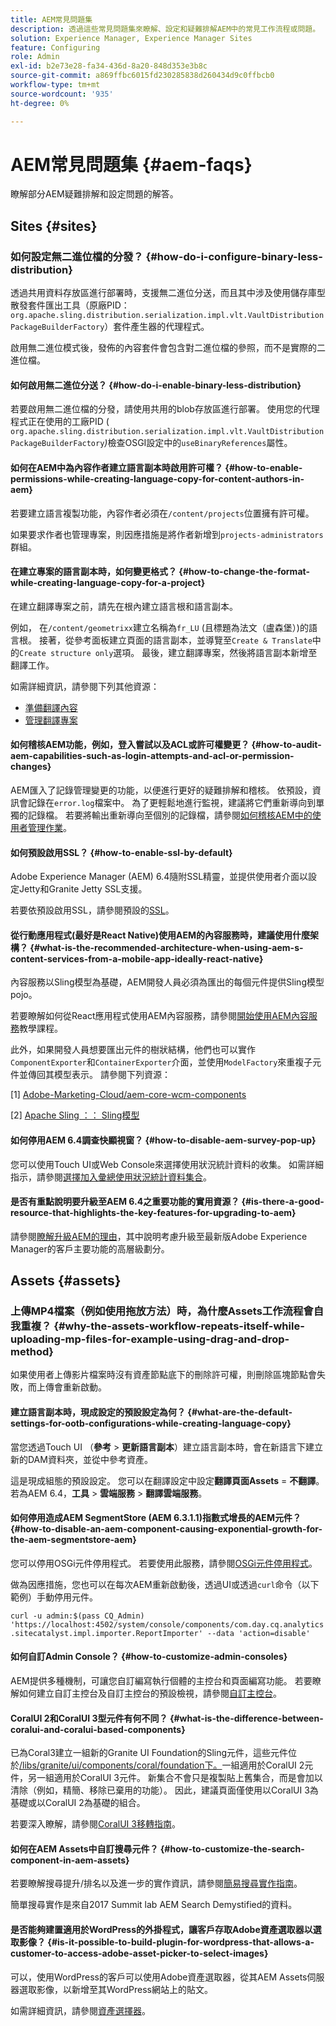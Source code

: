 ```yaml
---
title: AEM常見問題集
description: 透過這些常見問題集來瞭解、設定和疑難排解AEM中的常見工作流程或問題。
solution: Experience Manager, Experience Manager Sites
feature: Configuring
role: Admin
exl-id: b2e73e28-fa34-436d-8a20-848d353e3b8c
source-git-commit: a869ffbc6015fd230285838d260434d9c0ffbcb0
workflow-type: tm+mt
source-wordcount: '935'
ht-degree: 0%

---
```


# AEM常見問題集 {#aem-faqs}

瞭解部分AEM疑難排解和設定問題的解答。

## Sites {#sites}

### 如何設定無二進位檔的分發？ {#how-do-i-configure-binary-less-distribution}

透過共用資料存放區進行部署時，支援無二進位分送，而且其中涉及使用儲存庫型散發套件匯出工具（原廠PID： `org.apache.sling.distribution.serialization.impl.vlt.VaultDistributionPackageBuilderFactory`）套件產生器的代理程式。

啟用無二進位模式後，發佈的內容套件會包含對二進位檔的參照，而不是實際的二進位檔。

#### 如何啟用無二進位分送？ {#how-do-i-enable-binary-less-distribution}

若要啟用無二進位檔的分發，請使用共用的blob存放區進行部署。
使用您的代理程式正在使用的工廠PID ( `org.apache.sling.distribution.serialization.impl.vlt.VaultDistributionPackageBuilderFactory`*)*&#x200B;檢查OSGI設定中的`useBinaryReferences`屬性。

#### 如何在AEM中為內容作者建立語言副本時啟用許可權？ {#how-to-enable-permissions-while-creating-language-copy-for-content-authors-in-aem}

若要建立語言複製功能，內容作者必須在`/content/projects`位置擁有許可權。

如果要求作者也管理專案，則因應措施是將作者新增到`projects-administrators`群組。

#### 在建立專案的語言副本時，如何變更格式？ {#how-to-change-the-format-while-creating-language-copy-for-a-project}

在建立翻譯專案之前，請先在根內建立語言根和語言副本。

例如，
在`/content/geometrixx`建立名稱為`fr_LU` (且標題為法文（盧森堡）)的語言根。 接著，從參考面板建立頁面的語言副本，並導覽至`Create & Translate`中的`Create structure only`選項。 最後，建立翻譯專案，然後將語言副本新增至翻譯工作。

如需詳細資訊，請參閱下列其他資源：

* [準備翻譯內容](/help/sites-administering/tc-prep.md)
* [管理翻譯專案](/help/sites-administering/tc-manage.md)

#### 如何稽核AEM功能，例如，登入嘗試以及ACL或許可權變更？ {#how-to-audit-aem-capabilities-such-as-login-attempts-and-acl-or-permission-changes}

AEM匯入了記錄管理變更的功能，以便進行更好的疑難排解和稽核。 依預設，資訊會記錄在`error.log`檔案中。 為了更輕鬆地進行監視，建議將它們重新導向到單獨的記錄檔。
若要將輸出重新導向至個別的記錄檔，請參閱[如何稽核AEM中的使用者管理作業](/help/sites-administering/audit-user-management-operations.md)。

#### 如何預設啟用SSL？ {#how-to-enable-ssl-by-default}

Adobe Experience Manager (AEM) 6.4隨附SSL精靈，並提供使用者介面以設定Jetty和Granite Jetty SSL支援。

若要依預設啟用SSL，請參閱預設的[SSL](/help/sites-administering/ssl-by-default.md)。

#### 從行動應用程式(最好是React Native)使用AEM的內容服務時，建議使用什麼架構？ {#what-is-the-recommended-architecture-when-using-aem-s-content-services-from-a-mobile-app-ideally-react-native}

內容服務以Sling模型為基礎，AEM開發人員必須為匯出的每個元件提供Sling模型pojo。

若要瞭解如何從React應用程式使用AEM內容服務，請參閱[開始使用AEM內容服務](https://helpx.adobe.com/experience-manager/kt/sites/using/content-services-tutorial-use.html)教學課程。

此外，如果開發人員想要匯出元件的樹狀結構，他們也可以實作`ComponentExporter`和`ContainerExporter`介面，並使用`ModelFactory`來重複子元件並傳回其模型表示。 請參閱下列資源：

[1] [Adobe-Marketing-Cloud/aem-core-wcm-components](https://github.com/Adobe-Marketing-Cloud/aem-core-wcm-components/blob/master/bundles/core/src/main/java/com/adobe/cq/wcm/core/components/internal/models/v1/PageImpl.java#L245)

[2] [Apache Sling ：： Sling模型](https://sling.apache.org/documentation/bundles/models.html)

#### 如何停用AEM 6.4調查快顯視窗？ {#how-to-disable-aem-survey-pop-up}

您可以使用Touch UI或Web Console來選擇使用狀況統計資料的收集。 如需詳細指示，請參閱[選擇加入彙總使用狀況統計資料集合](/help/sites-deploying/opt-in-aggregated-usage-statistics.md)。

#### 是否有重點說明要升級至AEM 6.4之重要功能的實用資源？ {#is-there-a-good-resource-that-highlights-the-key-features-for-upgrading-to-aem}

請參閱[瞭解升級AEM的理由](https://helpx.adobe.com/experience-manager/kt/platform-repository/using/upgrade-aem-article-understand.html)，其中說明考慮升級至最新版Adobe Experience Manager的客戶主要功能的高層級劃分。

## Assets {#assets}

### 上傳MP4檔案（例如使用拖放方法）時，為什麼Assets工作流程會自我重複？ {#why-the-assets-workflow-repeats-itself-while-uploading-mp-files-for-example-using-drag-and-drop-method}

如果使用者上傳影片檔案時沒有資產節點底下的刪除許可權，則刪除區塊節點會失敗，而上傳會重新啟動。

#### 建立語言副本時，現成設定的預設設定為何？ {#what-are-the-default-settings-for-ootb-configurations-while-creating-language-copy}

當您透過Touch UI （**參考** > **更新語言副本**）建立語言副本時，會在新語言下建立新的DAM資料夾，並從中參考資產。

這是現成組態的預設設定。 您可以在翻譯設定中設定&#x200B;**翻譯頁面Assets** = **不翻譯**。
若為AEM 6.4，**工具** > **雲端服務** > **翻譯雲端服務**。

#### 如何停用造成AEM SegmentStore (AEM 6.3.1.1)指數式增長的AEM元件？ {#how-to-disable-an-aem-component-causing-exponential-growth-for-the-aem-segmentstore-aem}

您可以停用OSGi元件停用程式。 若要使用此服務，請參閱[OSGi元件停用程式](https://adobe-consulting-services.github.io/acs-aem-commons/features/osgi-disablers/component-disabler/index.html)。

做為因應措施，您也可以在每次AEM重新啟動後，透過UI或透過`curl`命令（以下範例）手動停用元件。

`curl -u admin:$(pass CQ_Admin) 'https://localhost:4502/system/console/components/com.day.cq.analytics.sitecatalyst.impl.importer.ReportImporter' --data 'action=disable'`

#### 如何自訂Admin Console？ {#how-to-customize-admin-consoles}

AEM提供多種機制，可讓您自訂編寫執行個體的主控台和頁面編寫功能。 若要瞭解如何建立自訂主控台及自訂主控台的預設檢視，請參閱[自訂主控台](/help/sites-developing/customizing-consoles-touch.md)。

#### CoralUI 2和CoralUI 3型元件有何不同？ {#what-is-the-difference-between-coralui-and-coralui-based-components}

已為Coral3建立一組新的Granite UI Foundation的Sling元件，這些元件位於[/libs/granite/ui/components/coral/foundation下。](https://developer.adobe.com/experience-manager/reference-materials/6-5/granite-ui/api/jcr_root/libs/granite/ui/components/coral/foundation/server.html)一組適用於CoralUI 2元件，另一組適用於CoralUI 3元件。 新集合不會只是複製貼上舊集合，而是會加以清除（例如，精簡、移除已棄用的功能）。 因此，建議頁面僅使用以CoralUI 3為基礎或以CoralUI 2為基礎的組合。

若要深入瞭解，請參閱[CoralUI 3移轉指南](https://developer.adobe.com/experience-manager/reference-materials/6-5/granite-ui/api/jcr_root/libs/granite/ui/components/legacy/coral2/migration.html)。

#### 如何在AEM Assets中自訂搜尋元件？ {#how-to-customize-the-search-component-in-aem-assets}

若要瞭解搜尋提升/排名以及進一步的實作資訊，請參閱[簡易搜尋實作指南](https://helpx.adobe.com/experience-manager/kt/sites/using/search-tutorial-develop.html)。

簡單搜尋實作是來自2017 Summit lab AEM Search Demystified的資料。

#### 是否能夠建置適用於WordPress的外掛程式，讓客戶存取Adobe資產選取器以選取影像？ {#is-it-possible-to-build-plugin-for-wordpress-that-allows-a-customer-to-access-adobe-asset-picker-to-select-images}

可以，使用WordPress的客戶可以使用Adobe資產選取器，從其AEM Assets伺服器選取影像，以新增至其WordPress網站上的貼文。

如需詳細資訊，請參閱[資產選擇器](../assets/search-assets.md#assetpicker)。
